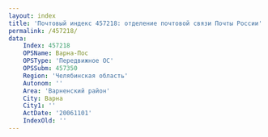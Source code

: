 ```yaml
---
layout: index
title: 'Почтовый индекс 457218: отделение почтовой связи Почты России'
permalink: /457218/
data:
    Index: 457218
    OPSName: Варна-Пос
    OPSType: 'Передвижное ОС'
    OPSSubm: 457350
    Region: 'Челябинская область'
    Autonom: ''
    Area: 'Варненский район'
    City: Варна
    City1: ''
    ActDate: '20061101'
    IndexOld: ''
---
```

